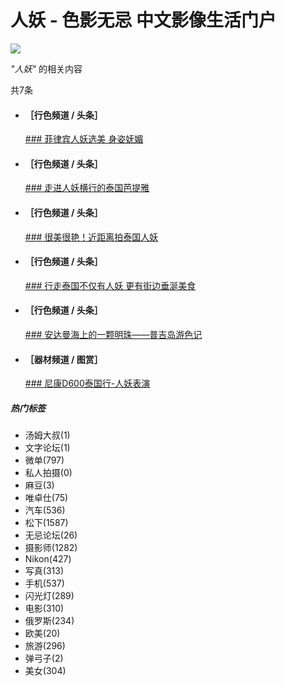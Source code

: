 # 人妖 - 色影无忌 中文影像生活门户

![](/images2017/share/xitek.jpg)

_"人妖"_ 的相关内容

共7条

- #### ［行色频道 / 头条］
    
    [### 菲律宾人妖选美 身姿妩媚](//travel.xitek.com/headline/201010/28-255457.html)
- #### ［行色频道 / 头条］
    
    [### 走进人妖横行的泰国芭提雅](//travel.xitek.com/headline/201102/23-255658.html)
- #### ［行色频道 / 头条］
    
    [### 很美很艳！近距离拍泰国人妖](//travel.xitek.com/headline/201102/28-255672.html)
- #### ［行色频道 / 头条］
    
    [### 行走泰国不仅有人妖 更有街边垂涎美食](//travel.xitek.com/headline/201108/15-255827.html)
- #### ［行色频道 / 头条］
    
    [### 安达曼海上的一颗明珠——普吉岛游色记](//travel.xitek.com/headline/201108/30-255861.html)
- #### ［器材频道 / 图赏］
    
    [### 尼康D600泰国行-人妖表演](//info.xitek.com/galleries/201211/05-297915.html)

##### 热门标签

- 汤姆大叔(1)
- 文字论坛(1)
- 微单(797)
- 私人拍摄(0)
- 麻豆(3)
- 唯卓仕(75)
- 汽车(536)
- 松下(1587)
- 无忌论坛(26)
- 摄影师(1282)
- Nikon(427)
- 写真(313)
- 手机(537)
- 闪光灯(289)
- 电影(310)
- 俄罗斯(234)
- 欧美(20)
- 旅游(296)
- 弹弓子(2)
- 美女(304)